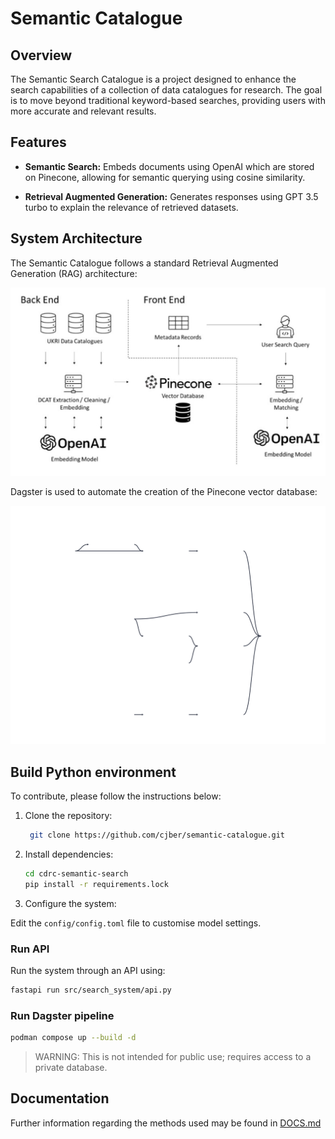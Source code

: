 # Semantic Catalogue

## Overview

The Semantic Search Catalogue is a project designed to enhance the search capabilities of a collection of data catalogues for research. The goal is to move beyond traditional keyword-based searches, providing users with more accurate and relevant results.

## Features

- **Semantic Search:** Embeds documents using OpenAI which are stored on Pinecone, allowing for semantic querying using cosine similarity.

- **Retrieval Augmented Generation:** Generates responses using GPT 3.5 turbo to explain the relevance of retrieved datasets.

## System Architecture

The Semantic Catalogue follows a standard Retrieval Augmented Generation (RAG) architecture:

![](./reports/figs/system.png)

Dagster is used to automate the creation of the Pinecone vector database:

![](./reports/figs/Global_Asset_Lineage.svg)

## Build Python environment

To contribute, please follow the instructions below:

1. Clone the repository:

   ```bash
    git clone https://github.com/cjber/semantic-catalogue.git
   ```

2. Install dependencies:

    ```bash
    cd cdrc-semantic-search
    pip install -r requirements.lock
    ```

3. Configure the system:

Edit the `config/config.toml` file to customise model settings.


### Run API

Run the system through an API using:

   ```bash
fastapi run src/search_system/api.py
```

### Run Dagster pipeline

```bash
podman compose up --build -d

```

> WARNING: This is not intended for public use; requires access to a private database.

## Documentation

Further information regarding the methods used may be found in [DOCS.md](./reports/DOCS.md)

